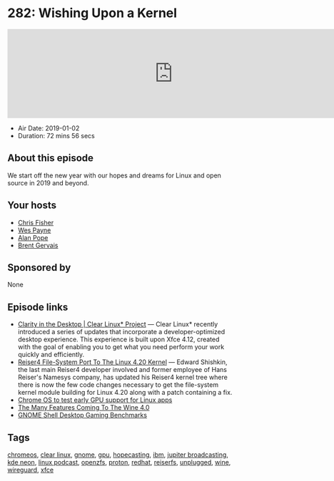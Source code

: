 # 282: Wishing Upon a Kernel

<iframe src="https://player.fireside.fm/v2/RUkczH-V+_iq0TTBx?theme=dark" width="740" height="200" frameborder="0" scrolling="no"></iframe>

* Air Date: 2019-01-02
* Duration: 72 mins 56 secs

## About this episode

We start off the new year with our hopes and dreams for Linux and open source in 2019 and beyond.

## Your hosts
* [Chris Fisher](https://linuxunplugged.com/hosts/chrislas)
* [Wes Payne](https://linuxunplugged.com/hosts/wes)
* [Alan Pope](https://linuxunplugged.com/guests/alanpope)
* [Brent Gervais](https://linuxunplugged.com/guests/brentgervais)

## Sponsored by

None



## Episode links

  * [Clarity in the Desktop | Clear Linux* Project](https://clearlinux.org/blogs/clarity-desktop "Clarity in the Desktop | Clear Linux* Project") — Clear Linux* recently introduced a series of updates that incorporate a developer-optimized desktop experience. This experience is built upon Xfce 4.12, created with the goal of enabling you to get what you need perform your work quickly and efficiently.
  * [Reiser4 File-System Port To The Linux 4.20 Kernel](https://www.phoronix.com/scan.php?page=news_item&px=reiser4-for-linux-4.20 "Reiser4 File-System Port To The Linux 4.20 Kernel") — Edward Shishkin, the last main Reiser4 developer involved and former employee of Hans Reiser's Namesys company, has updated his Reiser4 kernel tree where there is now the few code changes necessary to get the file-system kernel module building for Linux 4.20 along with a patch containing a fix. 
  * [Chrome OS to test early GPU support for Linux apps](https://9to5google.com/2018/12/26/chrome-os-linux-apps-gpu-support/ "Chrome OS to test early GPU support for Linux apps")
  * [The Many Features Coming To The Wine 4.0](https://www.phoronix.com/scan.php?page=news_item&px=Wine-4.0-Feature-Overview "The Many Features Coming To The Wine 4.0")
  * [GNOME Shell Desktop Gaming Benchmarks](https://www.phoronix.com/scan.php?page=article&item=gaming-desktop-eoy2018&num=3 "GNOME Shell Desktop Gaming Benchmarks")



## Tags

[chromeos](https://linuxunplugged.com/tags/chromeos), [clear linux](https://linuxunplugged.com/tags/clear%20linux), [gnome](https://linuxunplugged.com/tags/gnome), [gpu](https://linuxunplugged.com/tags/gpu), [hopecasting](https://linuxunplugged.com/tags/hopecasting), [ibm](https://linuxunplugged.com/tags/ibm), [jupiter broadcasting](https://linuxunplugged.com/tags/jupiter%20broadcasting), [kde neon](https://linuxunplugged.com/tags/kde%20neon), [linux podcast](https://linuxunplugged.com/tags/linux%20podcast), [openzfs](https://linuxunplugged.com/tags/openzfs), [proton](https://linuxunplugged.com/tags/proton), [redhat](https://linuxunplugged.com/tags/redhat), [reiserfs](https://linuxunplugged.com/tags/reiserfs), [unplugged](https://linuxunplugged.com/tags/unplugged), [wine](https://linuxunplugged.com/tags/wine), [wireguard](https://linuxunplugged.com/tags/wireguard), [xfce](https://linuxunplugged.com/tags/xfce)